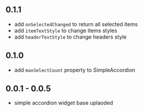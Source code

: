 
## 0.1.1
* add `onSelectedChanged` to return all selected items
* add `itemTextStyle` to change items styles
* add `headerTextStyle` to change headers style
## 0.1.0
* add `maxSelectCount` property to SimpleAccordion
## 0.0.1 - 0.0.5

* simple accordion widget base uplaoded
